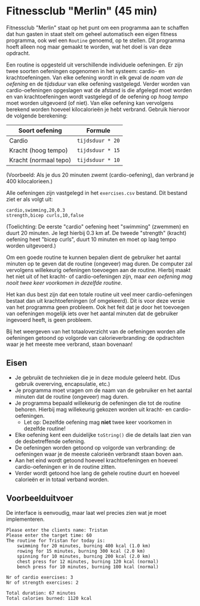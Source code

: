 # Fitnessclub "Merlin" (45 min)
Fitnessclub "Merlin" staat op het punt om een programma aan te schaffen dat hun gasten in staat stelt om geheel automatisch
een eigen fitness programma, ook wel een `Routine` genoemd, op te stellen. Dit programma hoeft alleen nog maar gemaakt
te worden, wat het doel is van deze opdracht.

Een routine is opgesteld uit verschillende individuele oefeningen. Er zijn twee soorten oefeningen opgenomen in het 
systeem: cardio- en krachtoefeningen. Van elke oefening wordt in elk geval de _naam van de oefening_ en de _tijdsduur_ 
van elke oefening vastgelegd. Verder worden van cardio-oefeningen opgeslagen wat de afstand is die afgelegd moet worden
en van krachtoefeningen wordt vastgelegd of de oefening op _hoog tempo_ moet worden uitgevoerd (of niet). Van elke 
oefening kan vervolgens berekend worden hoeveel kilocalorieën je hebt verbrand. Gebruik hiervoor de volgende berekening:

| Soort oefening        | Formule           |
| ------------- |:-------------:|
| Cardio     | `tijdsduur * 20` |
| Kracht (hoog tempo)      | `tijdsduur * 15`      |
| Kracht (normaal tepo) | `tijdsduur * 10`     |

(Voorbeeld: Als je dus 20 minuten zwemt (cardio-oefening), dan verbrand je 400 kilocalorieen.)

Alle oefeningen zijn vastgelegd in het `exercises.csv` bestand. Dit bestand ziet er als volgt uit:
```text
cardio,swimming,20,0.3
strength,bicep curls,10,false
```
(Toelichting: De eerste "cardio" oefening heet "swimming" (zwemmen) en duurt 20 minuten. Je legt hierbij 0.3 km af. De 
tweede "strength" (kracht) oefening heet "bicep curls", duurt 10 minuten en moet op laag tempo worden uitgevoerd.)

Om een goede routine te kunnen bepalen dient de gebruiker het aantal minuten op te geven dat de routine (ongeveer) mag 
duren. De computer zal vervolgens willekeurig oefeningen toevoegen aan de routine. Hierbij maakt het niet uit of het kracht-
of cardio-oefeningen zijn, maar _een oefening mag nooit twee keer voorkomen in dezelfde routine_.

Het kan dus best zijn dat een totale routine uit veel meer cardio-oefeningen bestaat dan uit krachtoefeningen (of omgekeerd).
Dit is voor deze versie van het programma geen probleem. Ook het feit dat je door het toevoegen van oefeningen mogelijk 
iets over het aantal minuten dat de gebruiker ingevoerd heeft, is geen probleem.

Bij het weergeven van het totaaloverzicht van de oefeningen worden alle oefeningen getoond op volgorde van 
calorieverbranding: de opdrachten waar je het meeste mee verbrand, staan bovenaan!

## Eisen
- Je gebruikt de technieken die je in deze module geleerd hebt. (Dus gebruik overerving, encapsulatie, etc.)
- Je programma moet vragen om de naam van de gebruiker en het aantal minuten dat de routine (ongeveer) mag duren.
- Je programma bepaald willekeurig de oefeningen die tot de routine behoren. Hierbij mag willekeurig gekozen worden uit
  kracht- en cardio-oefeningen.
  - Let op: Dezelfde oefening mag **niet** twee keer voorkomen in dezelfde routine!
- Elke oefening kent een duidelijke `toString()` die de details laat zien van de desbetreffende oefening.
- De oefeningen worden getoond op volgorde van verbranding: de oefeningen waar je de meeste calorieën verbrandt staan boven aan.
- Aan het eind wordt getoond hoeveel krachtoefeningen en hoeveel cardio-oefeningen er in de routine zitten.
- Verder wordt getoond hoe lang de gehele routine duurt en hoeveel calorieën er in totaal verband worden.

## Voorbeelduitvoer
De interface is eenvoudig, maar laat wel precies zien wat je moet implementeren.

```text
Please enter the clients name: Tristan
Please enter the target time: 60
The routine for Tristan for today is: 
	swimming for 20 minutes, burning 400 kcal (1.0 km)
	rowing for 15 minutes, burning 300 kcal (2.0 km)
	spinning for 10 minutes, burning 200 kcal (2.0 km)
	chest press for 12 minutes, burning 120 kcal (normal)
	bench press for 10 minutes, burning 100 kcal (normal)

Nr of cardio exercises: 3
Nr of strength exercises: 2

Total duration: 67 minutes
Total calories burned: 1120 kcal
```